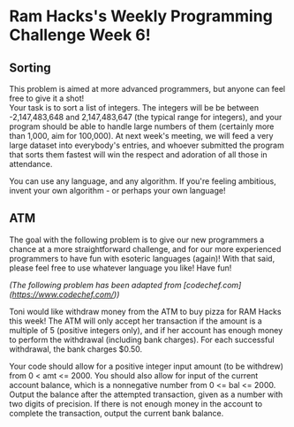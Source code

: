 # Ram Hacks's Weekly Programming Challenge Week 6!

## Sorting
This problem is aimed at more advanced programmers, but anyone can feel free to give it a shot!    
Your task is to sort a list of integers. The integers will be be between -2,147,483,648 and 2,147,483,647 (the typical range for integers), and your program should be able to handle large numbers of them (certainly more than 1,000, aim for 100,000). At next week's meeting, we will feed a very large dataset into everybody's entries, and whoever submitted the program that sorts them fastest will win the respect and adoration of all those in attendance.     

You can use any language, and any algorithm. If you're feeling ambitious, invent your own algorithm - or perhaps your own language!

## ATM 
The goal with the following problem is to give our new programmers a chance at a more straightforward challenge, and for our more experienced programmers to have fun with esoteric languages (again)! With that said, please feel free to use whatever language you like! Have fun!

_(The following problem has been adapted from [codechef.com] (https://www.codechef.com/))_

Toni would like withdraw money from the ATM to buy pizza for RAM Hacks this week! The ATM will only accept her transaction if the amount is a multiple of 5 (positive integers only), and if her account has enough money to perform the withdrawal (including bank charges). For each successful withdrawal, the bank charges $0.50.    

Your code should allow for a positive integer input amount (to be withdrew) from 0 < amt <= 2000. You should also allow for input of the current account balance, which is a nonnegative number from 0 <= bal <= 2000.    
Output the balance after the attempted transaction, given as a number with two digits of precision.  If there is not enough money in the account to complete the transaction, output the current bank balance.



